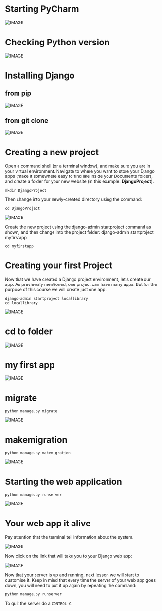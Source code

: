 # Starting PyCharm

<!-- IMAGE
Caption: PyCharm1
ID: pycharm1
Alt text: 
Author: 
Attribution: 
Placeholder: TRUE  
--> 

![IMAGE](/figures/PyCharm1.png)

<!-- END IMAGE -->
# Checking Python version


<!-- IMAGE
Caption: Checking Python Version
ID: pythonversioncheck
Alt text: 
Author: 
Attribution: 
Placeholder: TRUE  
--> 

![IMAGE](/figures/pythonversioncheck.png)

# Installing Django

## from pip

<!-- IMAGE
Caption: Installing Django
ID: InstallingDjango1
Alt text: 
Author: 
Attribution: 
Placeholder: TRUE  
--> 

![IMAGE](/figures/InstallingDjango1.png)

## from git clone

<!-- IMAGE
Caption: Installing Django
ID: InstallingDjango2
Alt text: 
Author: 
Attribution: 
Placeholder: TRUE  
--> 

![IMAGE](/figures/InstallingDjango2.png)


# Creating a new project


Open a command shell (or a terminal window), and make sure you are in your virtual environment.
Navigate to where you want to store your Django apps (make it somewhere easy to find like inside your Documents folder), and create a folder for your new website (in this example: **DjangoProject**).

```
mkdir DjangoProject
```
Then change into your newly-created directory using the command:
```
cd DjangoProject
```

<!-- IMAGE
Caption: PyCharm2
ID: pycharm2
Alt text: 
Author: 
Attribution: 
Placeholder: TRUE  
--> 

![IMAGE](/figures/PyCharm2.png)


Create the new project using the django-admin startproject command as shown, and then change into the project folder:
django-admin startproject myfirstapp

```
cd myfirstapp
```


# Creating your first Project

Now that we have created a Django project environment, let's create our app. As previewsly mentioned, one project can have many apps. But for the purpose of this course we will create just one app.

```
django-admin startproject locallibrary
cd locallibrary
```
<!-- IMAGE
Caption: Creating my first project
ID: firstproject
Alt text: 
Author: 
Attribution: 
Placeholder: TRUE  
--> 

![IMAGE](/figures/firstproject.png)

# cd to folder


<!-- IMAGE
Caption: How to cd to folder
ID: cdtofolder
Alt text: 
Author: 
Attribution: 
Placeholder: TRUE  
--> 

![IMAGE](/figures/cdtofolder.png)

# my first app


<!-- IMAGE
Caption: Creating my first app
ID: myfirstapp
Alt text: 
Author: 
Attribution: 
Placeholder: TRUE  
--> 

![IMAGE](/figures/myfirstapp.png)


# migrate

```
python manage.py migrate
```

<!-- IMAGE
Caption: Migrate
ID: migrate
Alt text: 
Author: 
Attribution: 
Placeholder: TRUE  
--> 

![IMAGE](/figures/migrate.png)


# makemigration

```
python manage.py makemigration
```

<!-- IMAGE
Caption: Making migration
ID: makemigrations
Alt text: 
Author: 
Attribution: 
Placeholder: TRUE  
--> 

![IMAGE](/figures/makemigrations.png)

# Starting the web application

```
python manage.py runserver
```

<!-- IMAGE
Caption: Starting the web application
ID: runserver
Alt text: 
Author: 
Attribution: 
Placeholder: TRUE  
--> 

![IMAGE](/figures/runserver.png)

# Your web app it alive

Pay attention that the terminal tell information about the system.

<!-- IMAGE
Caption: Message displayed on the terminal
ID: msgfromterminal
Alt text: 
Author: 
Attribution: 
Placeholder: TRUE  
--> 

![IMAGE](/figures/msgfromterminal.png)

Now click on the link that will take you to your Django web app:

<!-- IMAGE
Caption: Screen 1
ID: screen_1
Alt text: 
Author: 
Attribution: 
Placeholder: TRUE  
--> 

![IMAGE](/figures/screen1.png)

<!-- END IMAGE -->

Now that your server is up and running, next lesson we will start to customise it. Keep in mind that every time the server of your web app goes down, you will need to put it up again by repeating the command:

```
python manage.py runserver
```
To quit the server do a ```CONTROL-C```.